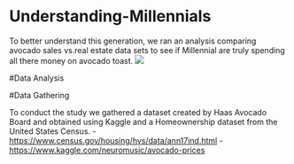 # Understanding-Millennials
To better understand this generation, we ran an analysis comparing avocado sales vs.real estate data sets to see if Millennial are truly spending all there money on avocado toast.
![]("Millennial-meme.PNG")

#Data Analysis 

#Data Gathering 

To conduct the study we gathered a dataset created by Haas Avocado Board and obtained using Kaggle and a Homeownership dataset from the United States Census.
  -https://www.census.gov/housing/hvs/data/ann17ind.html
  -https://www.kaggle.com/neuromusic/avocado-prices
